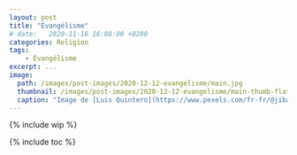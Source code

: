 ```yaml
---
layout: post
title: "Évangélisme"
# date:   2020-11-16 16:08:00 +0200
categories: Religion
tags:
    - Évangélisme
excerpt: ...
image:
  path: /images/post-images/2020-12-12-evangelisme/main.jpg
  thumbnail: /images/post-images/2020-12-12-evangelisme/main-thumb-flat.jpg
  caption: "Image de [Luis Quintero](https://www.pexels.com/fr-fr/@jibarofoto)"
---
```


{% include wip %}

{% include toc %}

<!--
A aborder :
* Préambule : assummer l'orientation critique et la présence d'opinions personnelles.
* Définitions (définitions académiques, religieuses, personnelles, etc. ; place dans la chrétienté ; tous les évangéliques ne sont pas protestants ? ; courrants évangéliques)
* Histoire
* Capture par les pourvoirs politiques de la droite conservatrice aux USA
* Caractères sectaire, anti-science, anti-élites, anti-intelelctuels, etc.
* Attentats (débunk rapide du whataboutism pouvant pointer d'autres groupes)
* Débunker bulshit évangélique ? (politique, santé, inerrance, créationisme, parler en langues, prophéties, armagédon, etc.)
* ETC.

A consulter :
* https://www.youtube.com/watch?v=tOV5FpMRQD0
 -->
